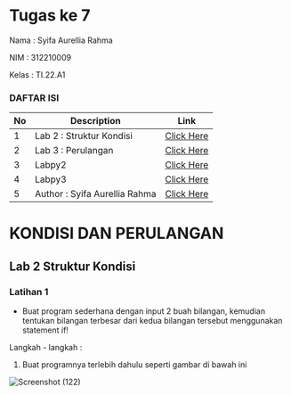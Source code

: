 # Tugas ke 7
Nama  : Syifa Aurellia Rahma

NIM   : 312210009

Kelas : TI.22.A1

### DAFTAR ISI <br>
| No | Description | Link |
| ----- | ----- | ---- |
| 1 | Lab 2 : Struktur Kondisi | [Click Here](#Lab-2:-Struktur-Kondisi) |
| 2 | Lab 3 : Perulangan | [Click Here](#Lab-3:-Perulangan) |
| 3 | Labpy2 | [Click Here](#Labpy-2) |
| 4 | Labpy3 | [Click Here](#Labpy-3) |
| 5 | Author : Syifa Aurellia Rahma | [Click Here](#Author:-Syifa-Aurellia-Rahma) |
# KONDISI DAN PERULANGAN
## Lab 2 Struktur Kondisi
### Latihan 1
- Buat program sederhana dengan input 2 buah bilangan, kemudian tentukan bilangan terbesar dari kedua bilangan tersebut menggunakan statement if!

Langkah - langkah :
1. Buat programnya terlebih dahulu seperti gambar di bawah ini

![Screenshot (122)](https://user-images.githubusercontent.com/115867244/200478078-acaa52f6-d7f3-4ec2-b2ef-f44bb852c417.png)
